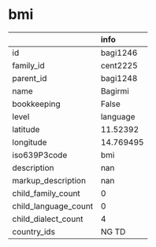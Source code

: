 # bmi
|                      | info      |
|:---------------------|:----------|
| id                   | bagi1246  |
| family_id            | cent2225  |
| parent_id            | bagi1248  |
| name                 | Bagirmi   |
| bookkeeping          | False     |
| level                | language  |
| latitude             | 11.52392  |
| longitude            | 14.769495 |
| iso639P3code         | bmi       |
| description          | nan       |
| markup_description   | nan       |
| child_family_count   | 0         |
| child_language_count | 0         |
| child_dialect_count  | 4         |
| country_ids          | NG TD     |